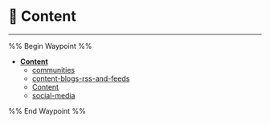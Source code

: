 # 🎴 Content

---

%% Begin Waypoint %%

- **[Content](../../../..//home-mthrfckr/bookmrks-mthrfckr/content/content.md)**
  - [communities](communities.md)
  - [content-blogs-rss-and-feeds](content-blogs-rss-and-feeds.md)
  - [Content](../../../..//home-mthrfckr/bookmrks-mthrfckr/content/content.md)
  - [social-media](social-media.md)

%% End Waypoint %%
